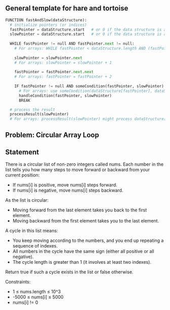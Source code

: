 ## General template for hare and tortoise

```python
FUNCTION fastAndSlow(dataStructure):
  # initialize pointers (or indices)
  fastPointer = dataStructure.start   # or 0 if the data structure is an array
  slowPointer = dataStructure.start   # or 0 if the data structure is an array
  
  WHILE fastPointer != null AND fastPointer.next != null: 
    # For arrays: WHILE fastPointer < dataStructure.length AND (fastPointer + 1) < dataStructure.length:
    
    slowPointer = slowPointer.next            
    # For arrays: slowPointer = slowPointer + 1
    
    fastPointer = fastPointer.next.next       
    # For arrays: fastPointer = fastPointer + 2
    
    IF fastPointer != null AND someCondition(fastPointer, slowPointer):
      # For arrays: use someCondition(dataStructure[fastPointer], dataStructure[slowPointer]) if needed
      handleCondition(fastPointer, slowPointer)
      BREAK

  # process the result
  processResult(slowPointer)
  # For arrays: processResult(slowPointer) might process dataStructure[slowPointer]
```

## Problem: Circular Array Loop

## Statement

There is a circular list of non-zero integers called nums. Each number in the list tells you how many steps to move forward or backward from your current position:

- If nums[i] is positive, move nums[i] steps forward.
- If nums[i] is negative, move nums[i] steps backward.

As the list is circular:

- Moving forward from the last element takes you back to the first element.
- Moving backward from the first element takes you to the last element.

A cycle in this list means:

- You keep moving according to the numbers, and you end up repeating a sequence of indexes.
- All numbers in the cycle have the same sign (either all positive or all negative).
- The cycle length is greater than 1 (it involves at least two indexes).

Return true if such a cycle exists in the list or false otherwise.

Constraints:

- 1 ≤ nums.length ≤ 10^3
- -5000 ≤ nums[i] ≤ 5000
- nums[i] != 0